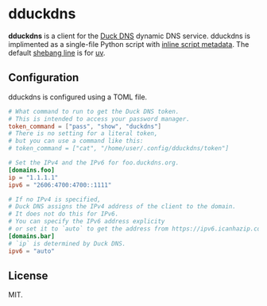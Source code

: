 # dduckdns

**dduckdns** is a client for the [Duck DNS](https://www.duckdns.org/) dynamic DNS service.
dduckdns is implimented as a single-file Python script with [inline script metadata](https://packaging.python.org/en/latest/specifications/inline-script-metadata/).
The default [shebang line](https://en.wikipedia.org/wiki/Shebang_(Unix)) is for [uv](https://github.com/astral-sh/uv).

## Configuration

dduckdns is configured using a TOML file.

```toml
# What command to run to get the Duck DNS token.
# This is intended to access your password manager.
token_command = ["pass", "show", "duckdns"]
# There is no setting for a literal token,
# but you can use a command like this:
# token_command = ["cat", "/home/user/.config/dduckdns/token"]

# Set the IPv4 and the IPv6 for foo.duckdns.org.
[domains.foo]
ip = "1.1.1.1"
ipv6 = "2606:4700:4700::1111"

# If no IPv4 is specified,
# Duck DNS assigns the IPv4 address of the client to the domain.
# It does not do this for IPv6.
# You can specify the IPv6 address explicity
# or set it to `auto` to get the address from https://ipv6.icanhazip.com/.
[domains.bar]
# `ip` is determined by Duck DNS.
ipv6 = "auto"
```

## License

MIT.
